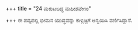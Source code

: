 +++
title = "24 ಮಕುಟಬದ್ಧ ಮಹೀಶವೇಣು"

+++
ಈ ಪದ್ಯದಲ್ಲಿ ಭೀಮನ ಯುದ್ಧವನ್ನು ಕಾಳ್ಗಿಚ್ಚಿಗೆ ಅನ್ವಯಿಸಿ ವರ್ಣಿಸಿದ್ದಾನೆ.